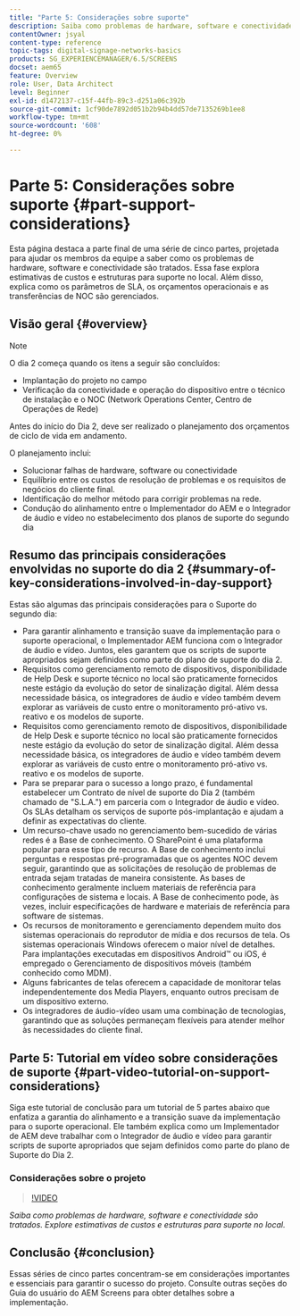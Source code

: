 ```yaml
---
title: "Parte 5: Considerações sobre suporte"
description: Saiba como problemas de hardware, software e conectividade são tratados. Explore estimativas de custos e estruturas para suporte no local. Além disso, saiba como os parâmetros de SLA, os orçamentos operacionais e as transferências de NOC são gerenciados.
contentOwner: jsyal
content-type: reference
topic-tags: digital-signage-networks-basics
products: SG_EXPERIENCEMANAGER/6.5/SCREENS
docset: aem65
feature: Overview
role: User, Data Architect
level: Beginner
exl-id: d1472137-c15f-44fb-89c3-d251a06c392b
source-git-commit: 1cf90de7892d051b2b94b4dd57de7135269b1ee8
workflow-type: tm+mt
source-wordcount: '608'
ht-degree: 0%

---
```


# Parte 5: Considerações sobre suporte {#part-support-considerations}

Esta página destaca a parte final de uma série de cinco partes, projetada para ajudar os membros da equipe a saber como os problemas de hardware, software e conectividade são tratados. Essa fase explora estimativas de custos e estruturas para suporte no local. Além disso, explica como os parâmetros de SLA, os orçamentos operacionais e as transferências de NOC são gerenciados.

## Visão geral {#overview}

>[!NOTE]
>
>O dia 2 começa quando os itens a seguir são concluídos:
>
>* Implantação do projeto no campo
>* Verificação da conectividade e operação do dispositivo entre o técnico de instalação e o NOC (Network Operations Center, Centro de Operações de Rede)
>
>Antes do início do Dia 2, deve ser realizado o planejamento dos orçamentos de ciclo de vida em andamento.

O planejamento inclui:

* Solucionar falhas de hardware, software ou conectividade
* Equilíbrio entre os custos de resolução de problemas e os requisitos de negócios do cliente final.
* Identificação do melhor método para corrigir problemas na rede.
* Condução do alinhamento entre o Implementador do AEM e o Integrador de áudio e vídeo no estabelecimento dos planos de suporte do segundo dia

## Resumo das principais considerações envolvidas no suporte do dia 2 {#summary-of-key-considerations-involved-in-day-support}

Estas são algumas das principais considerações para o Suporte do segundo dia:

* Para garantir alinhamento e transição suave da implementação para o suporte operacional, o Implementador AEM funciona com o Integrador de áudio e vídeo. Juntos, eles garantem que os scripts de suporte apropriados sejam definidos como parte do plano de suporte do dia 2.
* Requisitos como gerenciamento remoto de dispositivos, disponibilidade de Help Desk e suporte técnico no local são praticamente fornecidos neste estágio da evolução do setor de sinalização digital. Além dessa necessidade básica, os integradores de áudio e vídeo também devem explorar as variáveis de custo entre o monitoramento pró-ativo vs. reativo e os modelos de suporte.
* Requisitos como gerenciamento remoto de dispositivos, disponibilidade de Help Desk e suporte técnico no local são praticamente fornecidos neste estágio da evolução do setor de sinalização digital. Além dessa necessidade básica, os integradores de áudio e vídeo também devem explorar as variáveis de custo entre o monitoramento pró-ativo vs. reativo e os modelos de suporte.
* Para se preparar para o sucesso a longo prazo, é fundamental estabelecer um Contrato de nível de suporte do Dia 2 (também chamado de &quot;S.L.A.&quot;) em parceria com o Integrador de áudio e vídeo. Os SLAs detalham os serviços de suporte pós-implantação e ajudam a definir as expectativas do cliente.
* Um recurso-chave usado no gerenciamento bem-sucedido de várias redes é a Base de conhecimento. O SharePoint é uma plataforma popular para esse tipo de recurso. A Base de conhecimento inclui perguntas e respostas pré-programadas que os agentes NOC devem seguir, garantindo que as solicitações de resolução de problemas de entrada sejam tratadas de maneira consistente. As bases de conhecimento geralmente incluem materiais de referência para configurações de sistema e locais. A Base de conhecimento pode, às vezes, incluir especificações de hardware e materiais de referência para software de sistemas.
* Os recursos de monitoramento e gerenciamento dependem muito dos sistemas operacionais do reprodutor de mídia e dos recursos de tela. Os sistemas operacionais Windows oferecem o maior nível de detalhes. Para implantações executadas em dispositivos Android™ ou iOS, é empregado o Gerenciamento de dispositivos móveis (também conhecido como MDM).
* Alguns fabricantes de telas oferecem a capacidade de monitorar telas independentemente dos Media Players, enquanto outros precisam de um dispositivo externo.
* Os integradores de áudio-vídeo usam uma combinação de tecnologias, garantindo que as soluções permaneçam flexíveis para atender melhor às necessidades do cliente final.

## Parte 5: Tutorial em vídeo sobre considerações de suporte {#part-video-tutorial-on-support-considerations}

Siga este tutorial de conclusão para um tutorial de 5 partes abaixo que enfatiza a garantia do alinhamento e a transição suave da implementação para o suporte operacional. Ele também explica como um Implementador de AEM deve trabalhar com o Integrador de áudio e vídeo para garantir scripts de suporte apropriados que sejam definidos como parte do plano de Suporte do Dia 2.

### Considerações sobre o projeto

>[!VIDEO](https://video.tv.adobe.com/v/28383)

*Saiba como problemas de hardware, software e conectividade são tratados. Explore estimativas de custos e estruturas para suporte no local.*

## Conclusão {#conclusion}

Essas séries de cinco partes concentram-se em considerações importantes e essenciais para garantir o sucesso do projeto. Consulte outras seções do Guia do usuário do AEM Screens para obter detalhes sobre a implementação.
